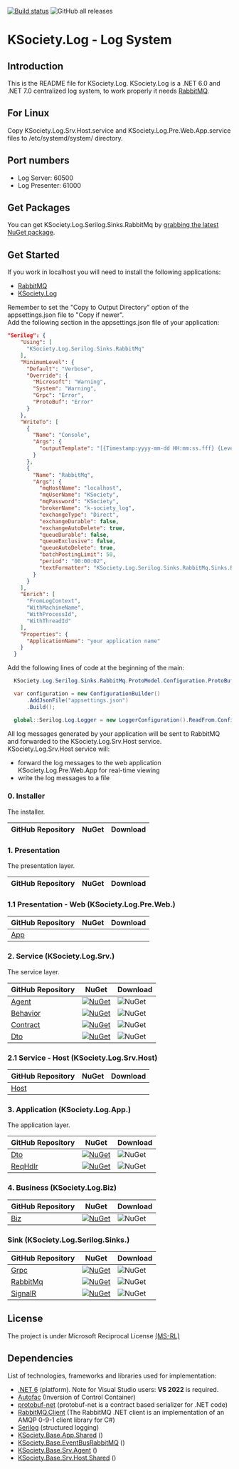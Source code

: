 [![Build status](https://ci.appveyor.com/api/projects/status/30w1cj6jnexc0mai?svg=true)](https://ci.appveyor.com/project/maniglia/ksociety-log)
![GitHub all releases](https://img.shields.io/github/downloads/K-Society/KSociety.Log/total)

# KSociety.Log - Log System

## Introduction

This is the README file for KSociety.Log.
KSociety.Log is a .NET 6.0 and .NET 7.0 centralized log system, to work properly it needs [RabbitMQ](https://github.com/K-Society/KSociety.RabbitMQ.Install/releases).

## For Linux
Copy KSociety.Log.Srv.Host.service and KSociety.Log.Pre.Web.App.service files to /etc/systemd/system/ directory.

## Port numbers
- Log Server: 60500
- Log Presenter: 61000

## Get Packages

You can get KSociety.Log.Serilog.Sinks.RabbitMq by [grabbing the latest NuGet package](https://www.nuget.org/packages/KSociety.Log.Serilog.Sinks.RabbitMq/).

## Get Started

If you work in localhost you will need to install the following applications:
- [RabbitMQ](https://github.com/K-Society/KSociety.RabbitMQ.Install/releases)
- [KSociety.Log](https://github.com/K-Society/KSociety.Log/releases)


Remember to set the "Copy to Output Directory" option of the appsettings.json file to "Copy if newer".\
Add the following section in the appsettings.json file of your application:

```json
"Serilog": {
    "Using": [
      "KSociety.Log.Serilog.Sinks.RabbitMq"
    ],
    "MinimumLevel": {
      "Default": "Verbose",
      "Override": {
        "Microsoft": "Warning",
        "System": "Warning",
        "Grpc": "Error",
        "ProtoBuf": "Error"
      }
    },
    "WriteTo": [
      {
        "Name": "Console",
        "Args": {
          "outputTemplate": "[{Timestamp:yyyy-mm-dd HH:mm:ss.fff} {Level:u3}] [{MachineName}] [{SourceContext}] {Message}{NewLine:1}{Exception:1}"
        }
      },
      {
        "Name": "RabbitMq",
        "Args": {
          "mqHostName": "localhost",
          "mqUserName": "KSociety",
          "mqPassword": "KSociety",
          "brokerName": "k-society_log",
          "exchangeType": "Direct",
          "exchangeDurable": false,
          "exchangeAutoDelete": true,
          "queueDurable": false,
          "queueExclusive": false,
          "queueAutoDelete": true,
          "batchPostingLimit": 50,
          "period": "00:00:02",
          "textFormatter": "KSociety.Log.Serilog.Sinks.RabbitMq.Sinks.RabbitMq.Output.LogEventFormatter, KSociety.Log.Serilog.Sinks.RabbitMq"
        }
      }
    ],
    "Enrich": [
      "FromLogContext",
      "WithMachineName",
      "WithProcessId",
      "WithThreadId"
    ],
    "Properties": {
      "ApplicationName": "your application name"
    }
  }
  ```
  Add the following lines of code at the beginning of the main:

  ```csharp
    KSociety.Log.Serilog.Sinks.RabbitMq.ProtoModel.Configuration.ProtoBufConfiguration();

    var configuration = new ConfigurationBuilder()
        .AddJsonFile("appsettings.json")
        .Build();

    global::Serilog.Log.Logger = new LoggerConfiguration().ReadFrom.Configuration(configuration).CreateLogger();
  ```

  All log messages generated by your application will be sent to RabbitMQ and forwarded to the KSociety.Log.Srv.Host service.\
  KSociety.Log.Srv.Host service will:
  - forward the log messages to the web application KSociety.Log.Pre.Web.App for real-time viewing
  - write the log messages to a file

### 0. Installer
The installer.

| GitHub Repository | NuGet | Download |
| ------------- | ------------- | ------------- |

### 1. Presentation
The presentation layer.

| GitHub Repository | NuGet | Download |
| ------------- | ------------- | ------------- |

### 1.1 Presentation - Web (KSociety.Log.Pre.Web.)
| GitHub Repository | NuGet | Download |
| ------------- | ------------- | ------------- |
| [App](https://github.com/K-Society/KSociety.Log/tree/master/Src/01/01/Web/KSociety.Log.Pre.Web.App) |  |  |

### 2. Service (KSociety.Log.Srv.)
The service layer.

| GitHub Repository | NuGet | Download |
| ------------- | ------------- | ------------- |
| [Agent](https://github.com/K-Society/KSociety.Log/tree/master/Src/01/02/KSociety.Log.Srv.Agent) | [![NuGet](https://img.shields.io/nuget/v/KSociety.Log.Srv.Agent)](https://www.nuget.org/packages/KSociety.Log.Srv.Agent) | ![NuGet](https://img.shields.io/nuget/dt/KSociety.Log.Srv.Agent) |
| [Behavior](https://github.com/K-Society/KSociety.Log/tree/master/Src/01/02/KSociety.Log.Srv.Behavior) | [![NuGet](https://img.shields.io/nuget/v/KSociety.Log.Srv.Behavior)](https://www.nuget.org/packages/KSociety.Log.Srv.Behavior) | ![NuGet](https://img.shields.io/nuget/dt/KSociety.Log.Srv.Behavior) |
| [Contract](https://github.com/K-Society/KSociety.Log/tree/master/Src/01/02/KSociety.Log.Srv.Contract) | [![NuGet](https://img.shields.io/nuget/v/KSociety.Log.Srv.Contract)](https://www.nuget.org/packages/KSociety.Log.Srv.Contract) | ![NuGet](https://img.shields.io/nuget/dt/KSociety.Log.Srv.Contract) |
| [Dto](https://github.com/K-Society/KSociety.Log/tree/master/Src/01/02/KSociety.Log.Srv.Dto) | [![NuGet](https://img.shields.io/nuget/v/KSociety.Log.Srv.Dto)](https://www.nuget.org/packages/KSociety.Log.Srv.Dto) | ![NuGet](https://img.shields.io/nuget/dt/KSociety.Log.Srv.Dto) |

### 2.1 Service - Host (KSociety.Log.Srv.Host)

| GitHub Repository | NuGet | Download |
| ------------- | ------------- | ------------- |
| [Host](https://github.com/K-Society/KSociety.Log/tree/master/Src/01/02/Host/KSociety.Log.Srv.Host) |  |  |

### 3. Application (KSociety.Log.App.)
The application layer.

| GitHub Repository | NuGet | Download |
| ------------- | ------------- | ------------- |
| [Dto](https://github.com/K-Society/KSociety.Log/tree/develop/Src/01/03/KSociety.Log.App.Dto) | [![NuGet](https://img.shields.io/nuget/v/KSociety.Log.App.Dto)](https://www.nuget.org/packages/KSociety.Log.App.Dto) | ![NuGet](https://img.shields.io/nuget/dt/KSociety.Log.App.Dto) |
| [ReqHdlr](https://github.com/K-Society/KSociety.Log/tree/develop/Src/01/03/KSociety.Log.App.ReqHdlr) | [![NuGet](https://img.shields.io/nuget/v/KSociety.Log.App.ReqHdlr)](https://www.nuget.org/packages/KSociety.Log.App.ReqHdlr) | ![NuGet](https://img.shields.io/nuget/dt/KSociety.Log.App.ReqHdlr) |

### 4. Business (KSociety.Log.Biz)
| GitHub Repository | NuGet | Download |
| ------------- | ------------- | ------------- |
| [Biz](https://github.com/K-Society/KSociety.Log/tree/develop/Src/01/04/KSociety.Log.Biz) | [![NuGet](https://img.shields.io/nuget/v/KSociety.Log.Biz)](https://www.nuget.org/packages/KSociety.Log.Biz) | ![NuGet](https://img.shields.io/nuget/dt/KSociety.Log.Biz) |

### Sink (KSociety.Log.Serilog.Sinks.)
| GitHub Repository | NuGet | Download |
| ------------- | ------------- | ------------- |
| [Grpc](https://github.com/K-Society/KSociety.Log/tree/master/Src/01/Sink/KSociety.Log.Serilog.Sinks.Grpc) | [![NuGet](https://img.shields.io/nuget/v/KSociety.Log.Serilog.Sinks.Grpc)](https://www.nuget.org/packages/KSociety.Log.Serilog.Sinks.Grpc) | ![NuGet](https://img.shields.io/nuget/dt/KSociety.Log.Serilog.Sinks.Grpc) |
| [RabbitMq](https://github.com/K-Society/KSociety.Log/tree/master/Src/01/Sink/KSociety.Log.Serilog.Sinks.RabbitMq) | [![NuGet](https://img.shields.io/nuget/v/KSociety.Log.Serilog.Sinks.RabbitMq)](https://www.nuget.org/packages/KSociety.Log.Serilog.Sinks.RabbitMq) | ![NuGet](https://img.shields.io/nuget/dt/KSociety.Log.Serilog.Sinks.RabbitMq) |
| [SignalR](https://github.com/K-Society/KSociety.Log/tree/master/Src/01/Sink/KSociety.Log.Serilog.Sinks.SignalR) | [![NuGet](https://img.shields.io/nuget/v/KSociety.Log.Serilog.Sinks.SignalR)](https://www.nuget.org/packages/KSociety.Log.Serilog.Sinks.SignalR) | ![NuGet](https://img.shields.io/nuget/dt/KSociety.Log.Serilog.Sinks.SignalR) |

## License
The project is under Microsoft Reciprocal License [(MS-RL)](http://www.opensource.org/licenses/MS-RL)

## Dependencies

List of technologies, frameworks and libraries used for implementation:

- [.NET 6](https://dotnet.microsoft.com/download/dotnet/6.0) (platform). Note for Visual Studio users: **VS 2022** is required.
- [Autofac](https://autofac.org/) (Inversion of Control Container)
- [protobuf-net](https://github.com/protobuf-net/protobuf-net) (protobuf-net is a contract based serializer for .NET code)
- [RabbitMQ.Client](https://www.rabbitmq.com/dotnet.html) (The RabbitMQ .NET client is an implementation of an AMQP 0-9-1 client library for C#)
- [Serilog](https://serilog.net/) (structured logging)
- [KSociety.Base.App.Shared](https://github.com/K-Society/KSociety.Base/tree/develop/Src/01/03/KSociety.Base.App.Shared) ()
- [KSociety.Base.EventBusRabbitMQ](https://github.com/K-Society/KSociety.Base/tree/master/Src/01/KSocietyBaseEventBus/KSociety.Base.EventBusRabbitMQ) ()
- [KSociety.Base.Srv.Agent](https://github.com/K-Society/KSociety.Base/tree/develop/Src/01/02/KSociety.Base.Srv.Agent) ()
- [KSociety.Base.Srv.Host.Shared](https://github.com/K-Society/KSociety.Base/tree/develop/Src/01/02/KSociety.Base.Srv.Shared) ()
